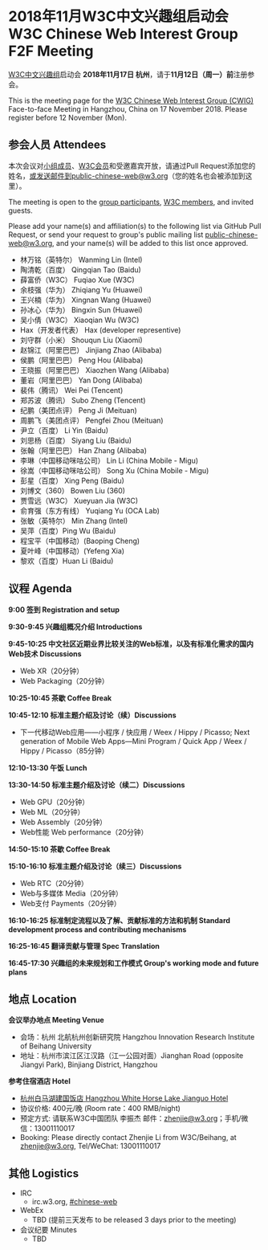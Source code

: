 # 2018年11月W3C中文兴趣组启动会 W3C Chinese Web Interest Group F2F Meeting

[W3C中文兴趣组](https://www.w3.org/2018/chinese-web-ig/)启动会 **2018年11月17日 杭州**，请于**11月12日（周一）前**注册参会。

This is the meeting page for the [W3C Chinese Web Interest Group (CWIG)](https://www.w3.org/2018/chinese-web-ig/) Face-to-face Meeting in Hangzhou, China on 17 November 2018. Please register before 12 November (Mon).

## 参会人员 Attendees

本次会议对[小组成员](https://www.w3.org/2000/09/dbwg/details?group=109611&public=1)、[W3C会员](https://www.w3.org/Consortium/Member/List)和受邀嘉宾开放，请通过Pull Request添加您的姓名，或发送邮件到public-chinese-web@w3.org（您的姓名也会被添加到这里）。

The meeting is open to the [group participants](https://www.w3.org/2000/09/dbwg/details?group=109611&public=1), [W3C members](https://www.w3.org/Consortium/Member/List), and invited guests.

Please add your name(s) and affiliation(s) to the following list via GitHub Pull Request, or send your request to group's public mailing list public-chinese-web@w3.org, and your name(s) will be added to this list once approved.

* 林万铭（英特尔） Wanming Lin (Intel)
* 陶清乾（百度） Qingqian Tao (Baidu)
* 薛富侨（W3C） Fuqiao Xue (W3C)
* 余枝强（华为） Zhiqiang Yu (Huawei)
* 王兴楠（华为） Xingnan Wang (Huawei)
* 孙冰心（华为） Bingxin Sun (Huawei)
* 吴小倩（W3C） Xiaoqian Wu (W3C)
* Hax（开发者代表） Hax (developer representive)
* 刘守群（小米） Shouqun Liu (Xiaomi)
* 赵锦江（阿里巴巴） Jinjiang Zhao (Alibaba)
* 侯鹏（阿里巴巴） Peng Hou (Alibaba)
* 王晓振（阿里巴巴） Xiaozhen Wang (Alibaba)
* 董岩（阿里巴巴） Yan Dong (Alibaba)
* 裴伟（腾讯） Wei Pei (Tencent)
* 郑苏波（腾讯） Subo Zheng (Tencent)
* 纪鹏（美团点评） Peng Ji (Meituan)
* 周鹏飞（美团点评） Pengfei Zhou (Meituan)
* 尹立（百度） Li Yin (Baidu)
* 刘思杨（百度） Siyang Liu (Baidu)
* 张翰（阿里巴巴） Han Zhang (Alibaba)
* 李琳（中国移动咪咕公司） Lin Li (China Mobile - Migu)
* 徐嵩（中国移动咪咕公司） Song Xu (China Mobile - Migu)
* 彭星（百度） Xing Peng (Baidu)
* 刘博文（360） Bowen Liu (360)
* 贾雪远（W3C） Xueyuan Jia (W3C)
* 俞育强（东方有线） Yuqiang Yu (OCA Lab)
* 张敏（英特尔） Min Zhang (Intel)
* 吴萍（百度）Ping Wu (Baidu)
* 程宝平（中国移动）(Baoping Cheng)
* 夏叶峰（中国移动）(Yefeng Xia)
* 黎欢（百度）Huan Li (Baidu)

## 议程 Agenda

**9:00 签到 Registration and setup**

**9:30-9:45 兴趣组概况介绍 Introductions**

**9:45-10:25 中文社区近期业界比较关注的Web标准，以及有标准化需求的国内Web技术 Discussions**

* Web XR（20分钟）
* Web Packaging（20分钟）

**10:25-10:45 茶歇 Coffee Break**

**10:45-12:10 标准主题介绍及讨论（续）Discussions**

* 下一代移动Web应用——小程序 / 快应用 / Weex / Hippy / Picasso; Next generation of Mobile Web Apps—Mini Program / Quick App / Weex / Hippy / Picasso（85分钟）

**12:10-13:30 午饭 Lunch**

**13:30-14:50 标准主题介绍及讨论（续二）Discussions**

* Web GPU（20分钟）
* Web ML（20分钟）
* Web Assembly（20分钟）
* Web性能 Web performance（20分钟）

**14:50-15:10 茶歇 Coffee Break**

**15:10-16:10 标准主题介绍及讨论（续三）Discussions**

* Web RTC（20分钟）
* Web与多媒体 Media（20分钟）
* Web支付 Payments（20分钟）

**16:10-16:25 标准制定流程以及了解、贡献标准的方法和机制 Standard development process and contributing mechanisms**

**16:25-16:45 翻译贡献与管理 Spec Translation**

**16:45-17:30 兴趣组的未来规划和工作模式 Group's working mode and future plans**

## 地点 Location

**会议举办地点 Meeting Venue**
* 会场：杭州 北航杭州创新研究院 Hangzhou Innovation Research Institute of Beihang University
* 地址：杭州市滨江区江汉路（江一公园对面）Jianghan Road (opposite Jiangyi Park), Binjiang District, Hangzhou

**参考住宿酒店 Hotel**
* [杭州白马湖建国饭店 Hangzhou White Horse Lake Jianguo Hotel](http://www.whitehorselakejianguo.com/)
* 协议价格: 400元/晚 (Room rate：400 RMB/night)
* 预定方式: 请联系W3C中国团队 李振杰 邮件：<zhenjie@w3.org>；手机/微信：13001110017 
* Booking: Please directly contact Zhenjie Li from W3C/Beihang, at <zhenjie@w3.org>, Tel/WeChat: 13001110017

## 其他 Logistics

* IRC
  * irc.w3.org, <a href="http://irc.w3.org/?channels=#chinese-web">#chinese-web</a>
* WebEx
  * TBD (提前三天发布 to be released 3 days prior to the meeting) 
* 会议纪要 Minutes
  * TBD
